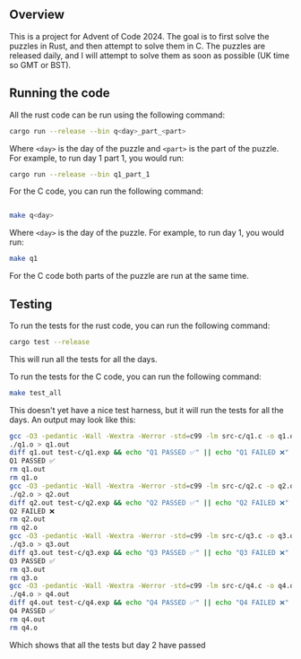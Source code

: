 ## Overview

This is a project for Advent of Code 2024. The goal is to first solve the puzzles in Rust, and then attempt to solve them in C. The puzzles are released daily, and I will attempt to solve them as soon as possible (UK time so GMT or BST).


## Running the code

All the rust code can be run using the following command:

```bash
cargo run --release --bin q<day>_part_<part>
```

Where `<day>` is the day of the puzzle and `<part>` is the part of the puzzle. For example, to run day 1 part 1, you would run:

```bash
cargo run --release --bin q1_part_1

```

For the C code, you can run the following command:

```bash

make q<day>

```

Where `<day>` is the day of the puzzle. For example, to run day 1, you would run:

```bash
make q1
```

For the C code both parts of the puzzle are run at the same time.

## Testing

To run the tests for the rust code, you can run the following command:

```bash
cargo test --release
```

This will run all the tests for all the days.

To run the tests for the C code, you can run the following command:

```bash
make test_all
```

This doesn't yet have a nice test harness, but it will run the tests for all the days. An output may look like this:

```bash
gcc -O3 -pedantic -Wall -Wextra -Werror -std=c99 -lm src-c/q1.c -o q1.o
./q1.o > q1.out
diff q1.out test-c/q1.exp && echo "Q1 PASSED ✅" || echo "Q1 FAILED ❌"
Q1 PASSED ✅
rm q1.out
rm q1.o
gcc -O3 -pedantic -Wall -Wextra -Werror -std=c99 -lm src-c/q2.c -o q2.o
./q2.o > q2.out
diff q2.out test-c/q2.exp && echo "Q2 PASSED ✅" || echo "Q2 FAILED ❌"
Q2 FAILED ❌
rm q2.out
rm q2.o
gcc -O3 -pedantic -Wall -Wextra -Werror -std=c99 -lm src-c/q3.c -o q3.o
./q3.o > q3.out
diff q3.out test-c/q3.exp && echo "Q3 PASSED ✅" || echo "Q3 FAILED ❌"
Q3 PASSED ✅
rm q3.out
rm q3.o
gcc -O3 -pedantic -Wall -Wextra -Werror -std=c99 -lm src-c/q4.c -o q4.o
./q4.o > q4.out
diff q4.out test-c/q4.exp && echo "Q4 PASSED ✅" || echo "Q4 FAILED ❌"
Q4 PASSED ✅
rm q4.out
rm q4.o
```

Which shows that all the tests but day 2 have passed
